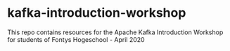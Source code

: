 # kafka-introduction-workshop
This repo contains resources for the Apache Kafka Introduction Workshop for students of Fontys Hogeschool - April 2020
